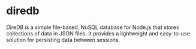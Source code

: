 # diredb
DireDB is a simple file-based, NoSQL database for Node.js that stores collections of data in JSON files. It provides a lightweight and easy-to-use solution for persisting data between sessions.
